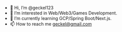- 👋 Hi, I’m @geckel123
- 👀 I’m interested in Web/Web3/Games Development.
- 🌱 I’m currently learning GCP/Spring Boot/Next.js.
- 📫 How to reach me geckel@gmail.com

<!---
geckel123/geckel123 is a ✨ special ✨ repository because its `README.md` (this file) appears on your GitHub profile.
You can click the Preview link to take a look at your changes.
--->
